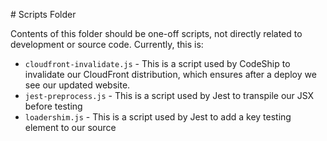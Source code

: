 # Scripts Folder

Contents of this folder should be one-off scripts, not directly related to development or source code. Currently, this is:

 - `cloudfront-invalidate.js` - This is a script used by CodeShip to invalidate our CloudFront distribution, which ensures after a deploy we see our updated website.
 - `jest-preprocess.js` - This is a script used by Jest to transpile our JSX before testing
 - `loadershim.js` - This is a script used by Jest to add a key testing element to our source